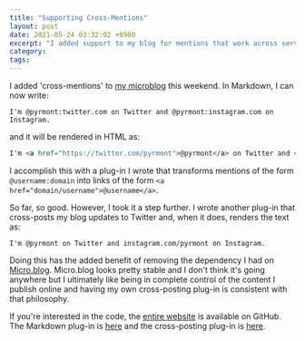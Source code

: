 ```yaml
---
title: "Supporting Cross-Mentions"
layout: post
date: 2021-05-24 03:32:02 +0900
excerpt: "I added support to my blog for mentions that work across services."
category: 
tags: 
---
```


I added 'cross-mentions' to [my microblog][updates] this weekend. In Markdown, I can now write:

```
I'm @pyrmont:twitter.com on Twitter and @pyrmont:instagram.com on Instagram.
```

and it will be rendered in HTML as:

```html 
I'm <a href="https://twitter.com/pyrmont">@pyrmont</a> on Twitter and <a href="https://instagram.com/pyrmont">@pyrmont</a> on Instagram.
```

I accomplish this with a plug-in I wrote that transforms mentions of the form `@username:domain` into links of the form `<a href="domain/username">@username</a>`.

So far, so good. However, I took it a step further. I wrote another plug-in that cross-posts my blog updates to Twitter and, when it does, renders the text as:

```
I'm @pyrmont on Twitter and instagram.com/pyrmont on Instagram.
```

Doing this has the added benefit of removing the dependency I had on [Micro.blog][]. Micro.blog looks pretty stable and I don't think it's going anywhere but I ultimately like being in complete control of the content I publish online and having my own cross-posting plug-in is consistent with that philosophy.

If you're interested in the code, the [entire website][repo] is available on GitHub. The Markdown plug-in is [here][mentioner] and the cross-posting plug-in is [here][tweeter].

[updates]: https://updates.inqk.net "My microblog"

[Micro.blog]: https://micro.blog "The Micro.blog website"

[repo]: https://github.com/pyrmont/updates.inqk.net "The source for updates.inqk.net on GitHub"

[mentioner]: https://github.com/pyrmont/updates.inqk.net/blob/master/src/_plugins/commonmarker-mentions.rb "The mentioning plug-in on GitHub"

[tweeter]: https://github.com/pyrmont/updates.inqk.net/blob/master/src/_plugins/jekyll_posteriser.rb "The cross-posting plug-in on GitHub"
